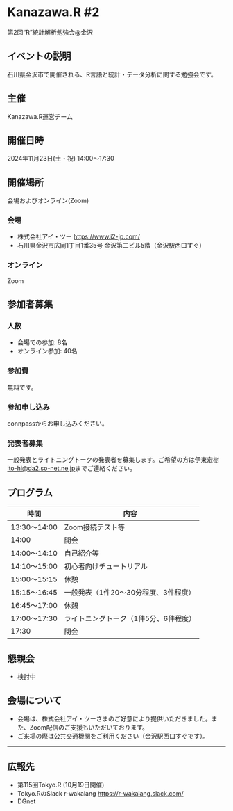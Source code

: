 # Kanazawa.R #2

第2回“R”統計解析勉強会@金沢

## イベントの説明

石川県金沢市で開催される、R言語と統計・データ分析に関する勉強会です。

## 主催

Kanazawa.R運営チーム

## 開催日時

2024年11月23日(土・祝) 14:00〜17:30

## 開催場所

会場およびオンライン(Zoom)

### 会場

- 株式会社アイ・ツー <https://www.i2-jp.com/>
- 石川県金沢市広岡1丁目1番35号 金沢第二ビル5階（金沢駅西口すぐ）

### オンライン

Zoom

## 参加者募集

### 人数

- 会場での参加: 8名
- オンライン参加: 40名

### 参加費

無料です。

### 参加申し込み

connpassからお申し込みください。

### 発表者募集

一般発表とライトニングトークの発表者を募集します。ご希望の方は伊東宏樹<ito-hi@da2.so-net.ne.jp>までご連絡ください。

## プログラム

| 時間 | 内容 |
|--------------|------------------|
| 13:30〜14:00 | Zoom接続テスト等 |
| 14:00        | 開会 |
| 14:00〜14:10 |自己紹介等 |
| 14:10〜15:00 | 初心者向けチュートリアル |
| 15:00〜15:15 | 休憩 |
| 15:15〜16:45 | 一般発表（1件20〜30分程度、3件程度） |
| 16:45〜17:00 | 休憩 |
| 17:00〜17:30 | ライトニングトーク（1件5分、6件程度） |
| 17:30        | 閉会 |

## 懇親会

- 検討中

## 会場について

- 会場は、株式会社アイ・ツーさまのご好意により提供いただきました。また、Zoom配信のご支援もいただいております。
- ご来場の際は公共交通機関をご利用ください（金沢駅西口すぐです）。


--------------

## 広報先

- 第115回Tokyo.R (10月19日開催)
- Tokyo.RのSlack r-wakalang https://r-wakalang.slack.com/
- DGnet

